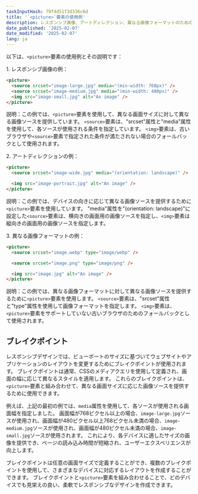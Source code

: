 ```yaml
---
taskInputHash: 79f4d51f3d336c6d
title: '`<picture>`要素の使用例'
description: レスポンシブ画像、アートディレクション、異なる画像フォーマットのための`<picture>`要素の使用例を提供します。
date_published: '2025-02-07'
date_modified: '2025-02-07'
lang: ja
---
```

以下は、`<picture>`要素の使用例とその説明です：

1\. レスポンシブ画像の例：

```html
<picture>
  <source srcset="image-large.jpg" media="(min-width: 768px)" />
  <source srcset="image-medium.jpg" media="(min-width: 480px)" />
  <img src="image-small.jpg" alt="An image" />
</picture>
```

説明：この例では、`<picture>`要素を使用して、異なる画面サイズに対して異なる画像ソースを提供しています。 `<source>`要素は、"srcset"属性と"media"属性を使用して、各ソースが使用される条件を指定しています。 `<img>`要素は、古いブラウザや`<source>`要素で指定された条件が満たされない場合のフォールバックとして使用されます。

2\. アートディレクションの例：

```html
<picture>
  <source srcset="image-wide.jpg" media="(orientation: landscape)" />

  <img src="image-portrait.jpg" alt="An image" />
</picture>
```

説明：この例では、デバイスの向きに応じて異なる画像ソースを提供するために`<picture>`要素を使用しています。 "media"属性を"(orientation: landscape)"に設定した`<source>`要素は、横向きの画面用の画像ソースを指定し、`<img>`要素は縦向きの画面用の画像ソースを指定します。

3\. 異なる画像フォーマットの例：

```html
<picture>
  <source srcset="image.webp" type="image/webp" />

  <source srcset="image.png" type="image/png" />

  <img src="image.jpg" alt="An image" />
</picture>
```

説明：この例では、異なる画像フォーマットに対して異なる画像ソースを提供するために`<picture>`要素を使用します。 `<source>`要素は、"srcset"属性と"type"属性を使用して画像フォーマットを指定します。 `<img>`要素は、`<picture>`要素をサポートしていない古いブラウザのためのフォールバックとして使用されます。

## ブレイクポイント

レスポンシブデザインでは、ビューポートのサイズに基づいてウェブサイトやアプリケーションのレイアウトを変更するためにブレイクポイントが使用されます。 ブレイクポイントは通常、CSSのメディアクエリを使用して定義され、画面の幅に応じて異なるスタイルを適用します。 これらのブレイクポイントは、`<picture>`要素と組み合わせて、異なる画面サイズに応じた画像ソースを提供するために使用できます。

例えば、上記の最初の例では、`media`属性を使用して、各ソースが使用される画面幅を指定しました。 画面幅が768ピクセル以上の場合、`image-large.jpg`ソースが使用され、画面幅が480ピクセル以上768ピクセル未満の場合、`image-medium.jpg`ソースが使用され、画面幅が480ピクセル未満の場合、`image-small.jpg`ソースが使用されます。 これにより、各デバイスに適したサイズの画像を提供でき、ページの読み込み時間が短縮され、ユーザーエクスペリエンスが向上します。

ブレイクポイントは任意の画面サイズで定義することができ、複数のブレイクポイントを使用して、さまざまなデバイスに対応するレイアウトを作成することができます。 ブレイクポイントと`<picture>`要素を組み合わせることで、どのデバイスでも見栄えの良い、柔軟でレスポンシブなデザインを作成できます。
